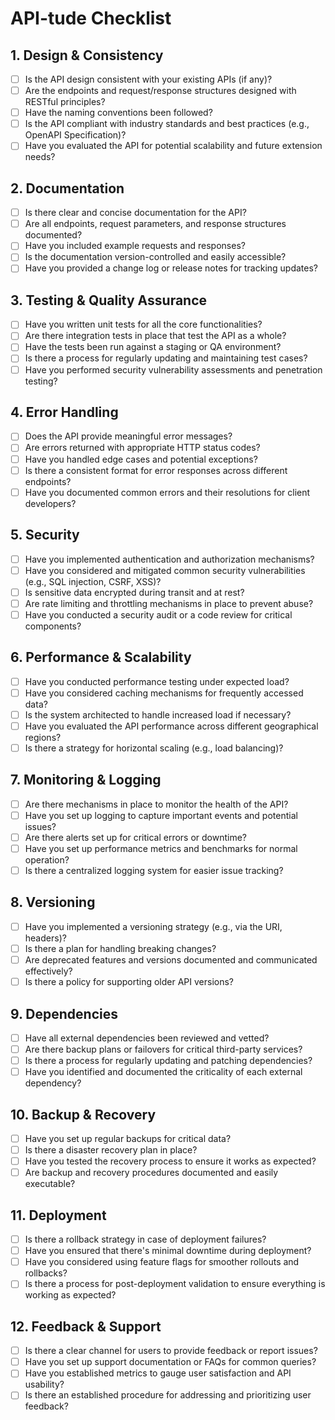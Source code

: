 # API-tude Checklist

## 1. Design & Consistency

- [ ]  Is the API design consistent with your existing APIs (if any)?
- [ ]  Are the endpoints and request/response structures designed with RESTful principles?
- [ ]  Have the naming conventions been followed?
- [ ]  Is the API compliant with industry standards and best practices (e.g., OpenAPI Specification)?
- [ ]  Have you evaluated the API for potential scalability and future extension needs?

## 2. Documentation

- [ ]  Is there clear and concise documentation for the API?
- [ ]  Are all endpoints, request parameters, and response structures documented?
- [ ]  Have you included example requests and responses?
- [ ]  Is the documentation version-controlled and easily accessible?
- [ ]  Have you provided a change log or release notes for tracking updates?

## 3. Testing & Quality Assurance

- [ ]  Have you written unit tests for all the core functionalities?
- [ ]  Are there integration tests in place that test the API as a whole?
- [ ]  Have the tests been run against a staging or QA environment?
- [ ]  Is there a process for regularly updating and maintaining test cases?
- [ ]  Have you performed security vulnerability assessments and penetration testing?

## 4. Error Handling

- [ ]  Does the API provide meaningful error messages?
- [ ]  Are errors returned with appropriate HTTP status codes?
- [ ]  Have you handled edge cases and potential exceptions?
- [ ]  Is there a consistent format for error responses across different endpoints?
- [ ]  Have you documented common errors and their resolutions for client developers?

## 5. Security

- [ ]  Have you implemented authentication and authorization mechanisms?
- [ ]  Have you considered and mitigated common security vulnerabilities (e.g., SQL injection, CSRF, XSS)?
- [ ]  Is sensitive data encrypted during transit and at rest?
- [ ]  Are rate limiting and throttling mechanisms in place to prevent abuse?
- [ ]  Have you conducted a security audit or a code review for critical components?

## 6. Performance & Scalability

- [ ]  Have you conducted performance testing under expected load?
- [ ]  Have you considered caching mechanisms for frequently accessed data?
- [ ]  Is the system architected to handle increased load if necessary?
- [ ]  Have you evaluated the API performance across different geographical regions?
- [ ]  Is there a strategy for horizontal scaling (e.g., load balancing)?

## 7. Monitoring & Logging

- [ ]  Are there mechanisms in place to monitor the health of the API?
- [ ]  Have you set up logging to capture important events and potential issues?
- [ ]  Are there alerts set up for critical errors or downtime?
- [ ]  Have you set up performance metrics and benchmarks for normal operation?
- [ ]  Is there a centralized logging system for easier issue tracking?

## 8. Versioning

- [ ]  Have you implemented a versioning strategy (e.g., via the URI, headers)?
- [ ]  Is there a plan for handling breaking changes?
- [ ]  Are deprecated features and versions documented and communicated effectively?
- [ ]  Is there a policy for supporting older API versions?

## 9. Dependencies

- [ ]  Have all external dependencies been reviewed and vetted?
- [ ]  Are there backup plans or failovers for critical third-party services?
- [ ]  Is there a process for regularly updating and patching dependencies?
- [ ]  Have you identified and documented the criticality of each external dependency?

## 10. Backup & Recovery

- [ ]  Have you set up regular backups for critical data?
- [ ]  Is there a disaster recovery plan in place?
- [ ]  Have you tested the recovery process to ensure it works as expected?
- [ ]  Are backup and recovery procedures documented and easily executable?

## 11. Deployment

- [ ]  Is there a rollback strategy in case of deployment failures?
- [ ]  Have you ensured that there's minimal downtime during deployment?
- [ ]  Have you considered using feature flags for smoother rollouts and rollbacks?
- [ ]  Is there a process for post-deployment validation to ensure everything is working as expected?

## 12. Feedback & Support

- [ ]  Is there a clear channel for users to provide feedback or report issues?
- [ ]  Have you set up support documentation or FAQs for common queries?
- [ ]  Have you established metrics to gauge user satisfaction and API usability?
- [ ]  Is there an established procedure for addressing and prioritizing user feedback?
